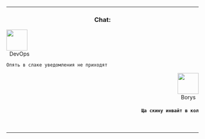 

***

 ### <p align="center">Chat: </p>

<p align="left">
  <img src="https://github.githubassets.com/images/mona-loading-dark.gif" width="55" height="55">
  <br>
&nbsp;&nbsp;DevOps
</p>

`Опять в слаке уведомления не приходят`</p>

<p align="right">
  <img src="https://avatars.githubusercontent.com/u/95252258?v=4" width="55" height="55">
  <br>
Borys&nbsp;&nbsp;
</p>

#### <p align="right"> `Ща скину инвайт в кол`</p>  &nbsp;&nbsp;&nbsp;&nbsp;

***
